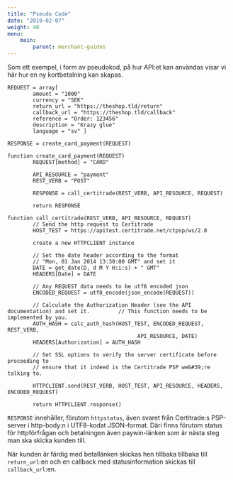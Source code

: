 ```yaml
---
title: "Pseudo Code"
date: "2019-02-07"
weight: 40
menu: 
    main:
        parent: merchant-guides
---
```


Som ett exempel, i form av pseudokod, på hur API:et kan användas visar vi här hur en ny kortbetalning kan skapas.

```
REQUEST = array[
        amount = "1000"
        currency = "SEK"
        return_url = "https://theshop.tld/return"
        callback_url = "https://theshop.tld/callback"
        reference = "Order: 123456"
        description = "Krazy glue"
        language = "sv" ]

RESPONSE = create_card_payment(REQUEST)

function create_card_payment(REQUEST)
        REQUEST[method] = "CARD"

        API_RESOURCE = "payment"
        REST_VERB = "POST"

        RESPONSE = call_certitrade(REST_VERB, API_RESOURCE, REQUEST)

        return RESPONSE

function call_certitrade(REST_VERB, API_RESOURCE, REQUEST)
        // Send the http request to Certitrade
        HOST_TEST = https://apitest.certitrade.net/ctpsp/ws/2.0

        create a new HTTPCLIENT instance

        // Set the date header according to the format
        // "Mon, 01 Jan 2014 13:30:00 GMT" and set it
        DATE = get_date(D, d M Y H:i:s) + " GMT"
        HEADERS[Date] = DATE

        // Any REQUEST data needs to be utf8 encoded json
        ENCODED_REQUEST = utf8_encode(json_encode(REQUEST))

        // Calculate the Authorization Header (see the API documentation) and set it.         // This function needs to be implemented by you.
        AUTH_HASH = calc_auth_hash(HOST_TEST, ENCODED_REQUEST, REST_VERB,
                                         API_RESOURCE, DATE)
        HEADERS[Authorization] = AUTH_HASH

        // Set SSL options to verify the server certificate before proceeding to
        // ensure that it indeed is the Certitrade PSP we&#39;re talking to.

        HTTPCLIENT.send(REST_VERB, HOST_TEST, API_RESOURCE, HEADERS, ENCODED_REQUEST)

        return HTTPCLIENT.response()
```

`RESPONSE` innehåller, förutom `httpstatus`, även svaret från Certitrade:s PSP-server i http-body:n i UTF8-kodat JSON-format. Däri finns förutom status för httpförfrågan och betalningen även paywin-länken som är nästa steg man ska skicka kunden till.

När kunden är färdig med betallänken skickas hen tillbaka tillbaka till `return_url`:en och en callback med statusinformation skickas till `callback_url`:en.
